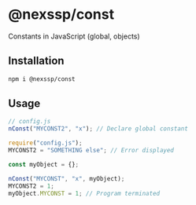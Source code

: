 # @nexssp/const

Constants in JavaScript (global, objects)

## Installation

```sh
npm i @nexssp/const
```

## Usage

```js
// config.js
nConst("MYCONST2", "x"); // Declare global constant

require("config.js");
MYCONST2 = "SOMETHING else"; // Error displayed

const myObject = {};

nConst("MYCONST", "x", myObject);
MYCONST2 = 1;
myObject.MYCONST = 1; // Program terminated
```
